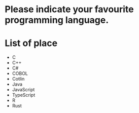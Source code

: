 # Please indicate your favourite programming language.

# List of place
- C
- C++
- C#
- COBOL
- Cotlin
- Java
- JavaScript
- TypeScript
- R
- Rust
